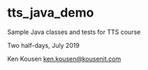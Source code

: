 # tts_java_demo
Sample Java classes and tests for TTS course

Two half-days, July 2019

Ken Kousen
ken.kousen@kousenit.com
